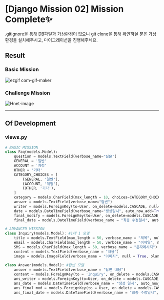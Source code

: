 # [Django Mission 02] Mission Complete✨

.gitignore을 통해 DB파일과 가상환경이 없으니 git clone을 통해 확인하실 분은 가상환경을 설치해주시고, 마이그레이션을 진행해주세요.

## Result
### Basic Mission
![ezgif com-gif-maker](https://user-images.githubusercontent.com/80322308/163973427-23fc5130-bdb4-4187-93d2-f794b65b7fa6.gif)


### Challenge Mission
![Hnet-image](https://user-images.githubusercontent.com/80322308/163973406-82f08006-078c-40f7-9ef4-db03b0d5b90f.gif)

---

## Of Development
### views.py
```python
# BASIC MISSION 
class Faq(models.Model):
    question = models.TextField(verbose_name="질문")
    GENERAL = '일반'
    ACCOUNT = '계정'
    OTHER = '기타'
    CATEGORY_CHOICES = [
        (GENERAL, '일반'),
        (ACCOUNT, '계정'),
        (OTHER, '기타'),
    ]
    category = models.CharField(max_length = 10, choices=CATEGORY_CHOICES, default = GENERAL, verbose_name="카테고리")
    answer = models.TextField(verbose_name="답변")
    writer = models.ForeignKey(to=User, on_delete=models.CASCADE, null=True, blank=True, verbose_name="생성자", related_name='writer')
    date = models.DateTimeField(verbose_name="생성일시", auto_now_add=True)
    final_modify = models.ForeignKey(to=User, on_delete=models.CASCADE, null=True, blank=True, default=None, verbose_name="최종 수정자", related_name='final_modify')
    final_date = models.DateTimeField(verbose_name = "최종 수정일시", auto_now = True)

# ADVANCED MISSION
class Inquiry(models.Model): #1대 1 모델
    title = models.TextField(max_length = 50, verbose_name = "제목", null = True, blank = True)
    email = models.CharField(max_length = 50, verbose_name = "이메일", null = True, blank = True)
    SMS = models.CharField(max_length = 50, verbose_name = "문자메시지")
    content = models.TextField(verbose_name = "내용")
    image = models.ImageField(verbose_name = "이미지", null = True, blank = True)
    
class Answer(models.Model): #답변 모델
    answer = models.TextField(verbose_name = "답변 내용")
    content = models.ForeignKey(to = 'Inquiry', on_delete = models.CASCADE, verbose_name = "참조 문의글")
    ans_writer = models.ForeignKey(to=User, on_delete = models.CASCADE, default = User, null = True, blank = True, verbose_name = "생성자", related_name = 'ans_writer')
    ans_date = models.DateTimeField(verbose_name = "생성 일시", auto_now_add = True)
    ans_final_mod = models.ForeignKey(to = User, on_delete = models.CASCADE, null = True, blank = True, default = None, verbose_name = "최종 수정자", related_name = 'ans_final_mod')
    ans_final_date = models.DateTimeField(verbose_name = "최종 수정일시", auto_now = True)
```
